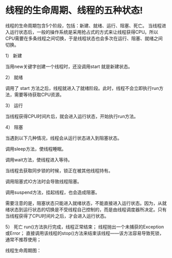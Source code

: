 # 线程的生命周期、线程的五种状态!
线程的生命周期包含5个阶段，包括：新建、就绪、运行、阻塞、死亡。
当线程进入运行状态后，一般的操作系统是采用抢占式的方式来让线程获得CPU。所以CPU需要在多条线程之间切换，于是线程状态也会多次在运行、阻塞、就绪之间切换。

1） 新建

当用new关键字创建一个线程时，还没调用start 就是新建状态。

2） 就绪

调用了 start 方法之后，线程就进入了就绪阶段。此时，线程不会立即执行run方法，需要等待获取CPU资源。

3） 运行

当线程获得CPU时间片后，就会进入运行状态，开始执行run方法。

4） 阻塞

当遇到以下几种情况，线程会从运行状态进入到阻塞状态。

调用sleep方法，使线程睡眠。

调用wait方法，使线程进入等待。

当线程去获取同步锁的时候，锁正在被其他线程持有。

调用阻塞式IO方法时会导致线程阻塞。

调用suspend方法，挂起线程，也会造成阻塞。

需要注意的是，阻塞状态只能进入就绪状态，不能直接进入运行状态。因为，从就绪状态到运行状态的切换是不受线程自己控制的，而是由线程调度器所决定。只有当线程获得了CPU时间片之后，才会进入运行状态。

5） 死亡
run()方法执行完成，线程正常结束；
线程抛出一个未捕获的Exception或Error；
直接调用该线程的stop()方法来结束该线程——该方法容易导致死锁，通常不推荐使用；


线程生命周期图：
[](img/img_3.png)
